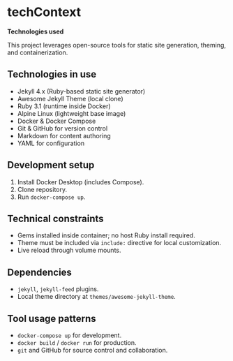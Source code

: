# techContext

**Technologies used**

This project leverages open-source tools for static site generation, theming, and containerization.

## Technologies in use
- Jekyll 4.x (Ruby-based static site generator)  
- Awesome Jekyll Theme (local clone)  
- Ruby 3.1 (runtime inside Docker)  
- Alpine Linux (lightweight base image)  
- Docker & Docker Compose  
- Git & GitHub for version control  
- Markdown for content authoring  
- YAML for configuration  

## Development setup
1. Install Docker Desktop (includes Compose).  
2. Clone repository.  
3. Run `docker-compose up`.  

## Technical constraints
- Gems installed inside container; no host Ruby install required.  
- Theme must be included via `include:` directive for local customization.  
- Live reload through volume mounts.

## Dependencies
- `jekyll`, `jekyll-feed` plugins.  
- Local theme directory at `themes/awesome-jekyll-theme`.  

## Tool usage patterns
- `docker-compose up` for development.  
- `docker build` / `docker run` for production.  
- `git` and GitHub for source control and collaboration.
